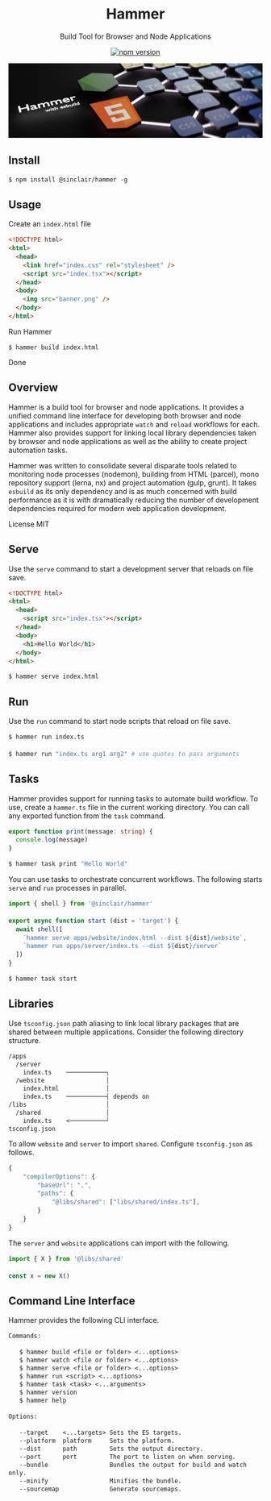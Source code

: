 <div align='center'>

<h1>Hammer</h1>

<p>Build Tool for Browser and Node Applications</p>

[![npm version](https://badge.fury.io/js/%40sinclair%2Fhammer.svg)](https://badge.fury.io/js/%40sinclair%2Fhammer)

<img src="doc/hammer.png" />

</div>

## Install

```shell
$ npm install @sinclair/hammer -g
```

## Usage

Create an `index.html` file
```html
<!DOCTYPE html>
<html>
  <head>
    <link href="index.css" rel="stylesheet" />
    <script src="index.tsx"></script>
  </head>
  <body>
    <img src="banner.png" />
  </body>
</html>
```
Run Hammer
```shell
$ hammer build index.html
```
Done

## Overview

Hammer is a build tool for browser and node applications. It provides a unified command line interface for developing both browser and node applications and includes appropriate `watch` and `reload` workflows for each. Hammer also provides support for linking local library dependencies taken by browser and node applications as well as the ability to create project automation tasks.

Hammer was written to consolidate several disparate tools related to monitoring node processes (nodemon), building from HTML (parcel), mono repository support (lerna, nx) and project automation (gulp, grunt). It takes `esbuild` as its only dependency and is as much concerned with build performance as it is with dramatically reducing the number of development dependencies required for modern web application development.

License MIT

## Serve

Use the `serve` command to start a development server that reloads on file save.

```html
<!DOCTYPE html>
<html>
  <head>
    <script src="index.tsx"></script>
  </head>
  <body>
    <h1>Hello World</h1>
  </body>
</html>
```
```bash
$ hammer serve index.html
```

## Run

Use the `run` command to start node scripts that reload on file save.

```bash
$ hammer run index.ts

$ hammer run "index.ts arg1 arg2" # use quotes to pass arguments
```
## Tasks

Hammer provides support for running tasks to automate build workflow. To use, create a `hammer.ts` file in the current working directory. You can call any exported function from the `task` command.

```typescript
export function print(message: string) {
  console.log(message)
}
```
```bash
$ hammer task print "Hello World"
```
You can use tasks to orchestrate concurrent workflows. The following starts `serve` and `run` processes in parallel.

```typescript
import { shell } from '@sinclair/hammer'

export async function start (dist = 'target') {
  await shell([
    `hammer serve apps/website/index.html --dist ${dist}/website`,
    `hammer run apps/server/index.ts --dist ${dist}/server`
  ])
}
```
```bash
$ hammer task start
```

## Libraries

Use `tsconfig.json` path aliasing to link local library packages that are shared between multiple applications. Consider the following directory structure.

```shell
/apps
  /server
    index.ts    ───────────┐
  /website                 │
    index.html             │
    index.ts    ───────────┤ depends on
/libs                      │
  /shared                  │
    index.ts    <──────────┘
tsconfig.json
```
To allow `website` and `server` to import `shared`. Configure `tsconfig.json` as follows.

```javascript
{
    "compilerOptions": {
        "baseUrl": ".",
        "paths": {
            "@libs/shared": ["libs/shared/index.ts"],
        }
    }
}
```

The `server` and `website` applications can import with the following.

```typescript
import { X } from '@libs/shared'

const x = new X()
```

## Command Line Interface

Hammer provides the following CLI interface.

```
Commands:

   $ hammer build <file or folder> <...options>
   $ hammer watch <file or folder> <...options>
   $ hammer serve <file or folder> <...options>
   $ hammer run <script> <...options>
   $ hammer task <task> <...arguments>
   $ hammer version
   $ hammer help

Options:

   --target    <...targets> Sets the ES targets.
   --platform  platform     Sets the platform.
   --dist      path         Sets the output directory.
   --port      port         The port to listen on when serving.
   --bundle                 Bundles the output for build and watch only.
   --minify                 Minifies the bundle.
   --sourcemap              Generate sourcemaps.
```
